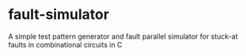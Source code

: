 # fault-simulator
A simple test pattern generator and fault parallel simulator for stuck-at faults in combinational circuits in C
